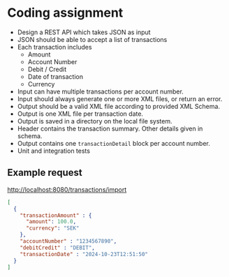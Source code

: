 # Coding assignment

- Design a REST API which takes JSON as input
- JSON should be able to accept a list of transactions
- Each transaction includes
  - Amount
  - Account Number
  - Debit / Credit
  - Date of transaction
  - Currency
- Input can have multiple transactions per account number.
- Input should always generate one or more XML files, or return an error.
- Output should be a valid XML file according to provided XML Schema.
- Output is one XML file per transaction date.
- Output is saved in a directory on the local file system.
- Header contains the transaction summary. Other details given in schema.
- Output contains one `transactionDetail` block per account number.
- Unit and integration tests

## Example request

[http://localhost:8080/transactions/import](http://localhost:8080/transactions/import)

```json
[
  {
    "transactionAmount" : {
      "amount": 100.0,
      "currency": "SEK"
    },
    "accountNumber" : "1234567890",
    "debitCredit" : "DEBIT",
    "transactionDate" : "2024-10-23T12:51:50"
  }
]
```

